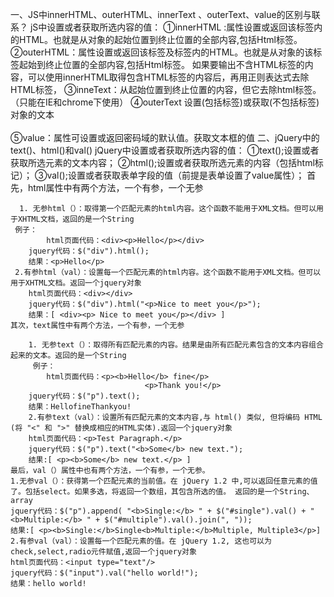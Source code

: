 一、JS中innerHTML、outerHTML、innerText 、outerText、value的区别与联系？
jS中设置或者获取所选内容的值：
①innerHTML :属性设置或返回该标签内的HTML。也就是从对象的起始位置到终止位置的全部内容,包括Html标签。
②outerHTML：属性设置或返回该标签及标签内的HTML。也就是从对象的该标签起始到终止位置的全部内容,包括Html标签。
如果要输出不含HTML标签的内容，可以使用innerHTML取得包含HTML标签的内容后，再用正则表达式去除HTML标签，
③inneText：从起始位置到终止位置的内容，但它去除html标签。（只能在IE和chrome下使用）
④outerText 设置(包括标签)或获取(不包括标签)对象的文本 <br><br>
⑤value：属性可设置或返回密码域的默认值。获取文本框的值
二、jQuery中的text()、html()和val()
jQuery中设置或者获取所选内容的值：
①text();设置或者获取所选元素的文本内容；
②html();设置或者获取所选元素的内容（包括html标记）；
③val();设置或者获取表单字段的值（前提是表单设置了value属性）；
首先，html属性中有两个方法，一个有参，一个无参

	  1. 无参html（）：取得第一个匹配元素的html内容。这个函数不能用于XML文档。但可以用于XHTML文档，返回的是一个String
	 例子：
			html页面代码：<div><p>Hello</p></div>
		jquery代码：$("div").html();
		结果：<p>Hello</p>
	 2.有参html（val）：设置每一个匹配元素的html内容。这个函数不能用于XML文档。但可以用于XHTML文档。返回一个jquery对象
		html页面代码：<div></div>
		jquery代码：$("div").html("<p>Nice to meet you</p>");
		结果：[ <div><p> Nice to meet you</p></div> ]
	其次，text属性中有两个方法，一个有参，一个无参

		1. 无参text（）：取得所有匹配元素的内容。结果是由所有匹配元素包含的文本内容组合起来的文本。返回的是一个String
		 例子：
			html页面代码：<p><b>Hello</b> fine</p>
								  <p>Thank you!</p>
		jquery代码：$("p").text();
		结果：HellofineThankyou!
		2.有参text（val）：设置所有匹配元素的文本内容,与 html() 类似, 但将编码 HTML (将 "<" 和 ">" 替换成相应的HTML实体).返回一个jquery对象
		html页面代码：<p>Test Paragraph.</p>
		jquery代码：$("p").text("<b>Some</b> new text.");
		结果:[ <p><b>Some</b> new text.</p> ]
	最后，val（）属性中也有两个方法，一个有参，一个无参。
	1.无参val（）：获得第一个匹配元素的当前值。在 jQuery 1.2 中,可以返回任意元素的值了。包括select。如果多选，将返回一个数组，其包含所选的值。 返回的是一个String、 array
	jquery代码：$("p").append( "<b>Single:</b> " + $("#single").val() + " <b>Multiple:</b> " + $("#multiple").val().join(", "));
	结果:[ <p><b>Single:</b>Single<b>Multiple:</b>Multiple, Multiple3</p>]
	2.有参val（val）：设置每一个匹配元素的值。在 jQuery 1.2, 这也可以为check,select,radio元件赋值,返回一个jquery对象
	html页面代码：<input type="text"/>
	jquery代码：$("input").val("hello world!");
	结果：hello world!
